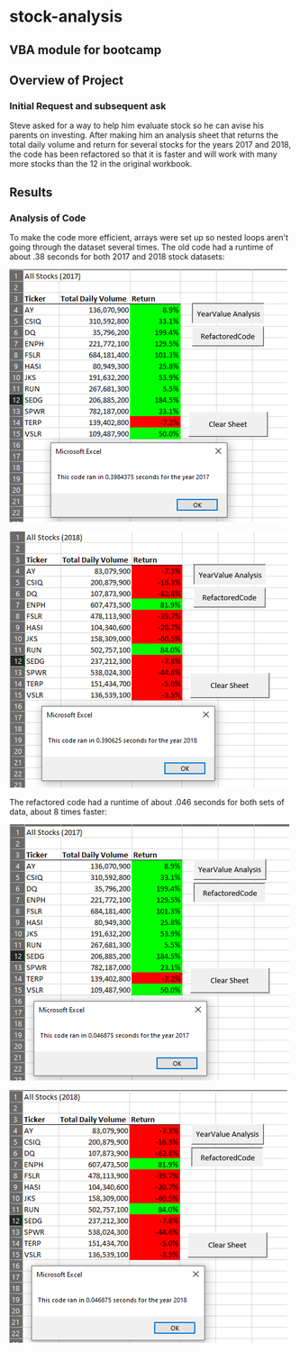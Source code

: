 # stock-analysis
VBA module for bootcamp
---
## Overview of Project

### Initial Request and subsequent ask
Steve asked for a way to help him evaluate stock so he can avise his parents on investing. After making him an analysis sheet that returns the total daily volume and return for several stocks for the years 2017 and 2018, the code has been refactored so that it is faster and will work with many more stocks than the 12 in the original workbook.
## Results
### Analysis of Code
To make the code more efficient, arrays were set up so nested loops aren't going through the dataset several times. The old code had a runtime of about .38 seconds for both 2017 and 2018 stock datasets:

![image](https://github.com/Bryan-Corn/stock-analysis/blob/main/Resources/VBA_Challenge_2017_Old_Code.png)

![image](https://github.com/Bryan-Corn/stock-analysis/blob/main/Resources/VBA_Challenge_2018_Old_Code.png)

The refactored code had a runtime of about .046 seconds for both sets of data, about 8 times faster:

![image](https://github.com/Bryan-Corn/stock-analysis/blob/main/Resources/VBA_Challenge_2017.png)

![image](https://github.com/Bryan-Corn/stock-analysis/blob/main/Resources/VBA_Challenge_2018.png)

